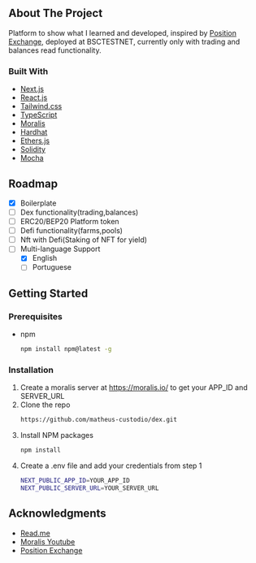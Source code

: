 <!-- ABOUT THE PROJECT -->
## About The Project

Platform to show what I learned and developed, inspired by [Position Exchange](https://app.position.exchange/), deployed at BSCTESTNET, currently only with trading and balances read functionality.
### Built With
* [Next.js](https://nextjs.org/)
* [React.js](https://reactjs.org/)
* [Tailwind.css](https://tailwindcss.com/)
* [TypeScript](https://www.typescriptlang.org/)
* [Moralis](https://moralis.io/)
* [Hardhat](https://hardhat.org/)
* [Ethers.js](https://docs.ethers.io/v5/)
* [Solidity](https://docs.soliditylang.org/en/v0.8.13/)
* [Mocha](https://mochajs.org/)
<!-- ROADMAP -->
## Roadmap

- [x] Boilerplate
- [ ] Dex functionality(trading,balances)
- [ ] ERC20/BEP20 Platform token
- [ ] Defi functionality(farms,pools)
- [ ] Nft with Defi(Staking of NFT for yield)
- [ ] Multi-language Support
    - [x] English
    - [ ] Portuguese
<!-- GETTING STARTED -->
## Getting Started
### Prerequisites
* npm
  ```sh
  npm install npm@latest -g
  ```

### Installation
1. Create a moralis server at https://moralis.io/ to get your APP_ID and SERVER_URL
2. Clone the repo
   ```sh
   https://github.com/matheus-custodio/dex.git
   ```
3. Install NPM packages
   ```sh
   npm install
4. Create a .env file and add your credentials from step 1
   ```sh
   NEXT_PUBLIC_APP_ID=YOUR_APP_ID
   NEXT_PUBLIC_SERVER_URL=YOUR_SERVER_URL
   ```
<!-- ACKNOWLEDGMENTS -->
## Acknowledgments
* [Read.me](https://github.com/othneildrew/Best-README-Template/blob/master/README.md)
* [Moralis Youtube](https://www.youtube.com/c/MoralisWeb3)
* [Position Exchange](https://app.position.exchange/)

